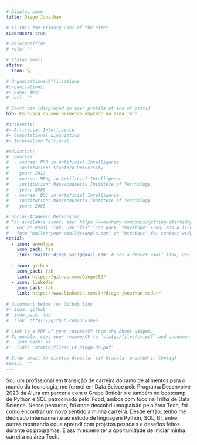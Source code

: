 ```yaml
---
# Display name
title: Diego Jonathan

# Is this the primary user of the site?
superuser: true

# Role/position
# role: ''

# Status emoji
status: 
  icon: 💻

# Organizations/Affiliations
#organizations:
#- name: 腾讯
#  url: ""

# Short bio (displayed in user profile at end of posts)
bio: Em busca do meu primeiro emprego na area Tech.

#interests:
#- Artificial Intelligence
#- Computational Linguistics
#- Information Retrieval

#education:
#  courses:
#  - course: PhD in Artificial Intelligence
#    institution: Stanford University
#    year: 2012
#  - course: MEng in Artificial Intelligence
#    institution: Massachusetts Institute of Technology
#    year: 2009
#  - course: BSc in Artificial Intelligence
#    institution: Massachusetts Institute of Technology
#    year: 2008

# Social/Academic Networking
# For available icons, see: https://wowchemy.com/docs/getting-started/page-builder/#icons
#   For an email link, use "fas" icon pack, "envelope" icon, and a link in the
#   form "mailto:your-email@example.com" or "#contact" for contact widget.
social:
  - icon: envelope
    icon_pack: fas
    link: 'mailto:diego.ssj1@gmail.com' # For a direct email link, use "mailto:test@example.org".
  
  - icon: github
    icon_pack: fab
    link: https://github.com/DiegoJSG/
  - icon: linkedin
    icon_pack: fab
    link: https://www.linkedin.com/in/diego-jonathan-coder/
  
# Uncomment below for Github link
#- icon: github
#  icon_pack: fab
#  link: https://github.com/gcushen

# Link to a PDF of your resume/CV from the About widget.
# To enable, copy your resume/CV to `static/files/cv.pdf` and uncomment the lines below.
#   icon_pack: ai
#   link: 'static/files/_CV_Diego-BR.pdf'

# Enter email to display Gravatar (if Gravatar enabled in Config)
#email: ""
---
```


Sou um profissional em transição de carreira do ramo de alimentos para o mundo da tecnologia, me formei em Data Sciece pelo Programa Desenvolve 2023 da Alura em parceria com o Grupo Boticário e também no bootcamp de Python e SQL patrocinado pelo iFood, ambos com foco na Trilha de Data Science.
Nesse percurso, foi onde descobri uma paixão pela área Tech, foi como encontrar um novo sentido à minha carreira. Desde então, tenho me dedicado intensamente ao estudo de linguagem Python, SQL, BI, entre outras mostrando oque aprendi com projetos pessoais e desafios feitos durante os programas. E assim espero ter a oportunidade de iniciar minha carreira na área Tech.

